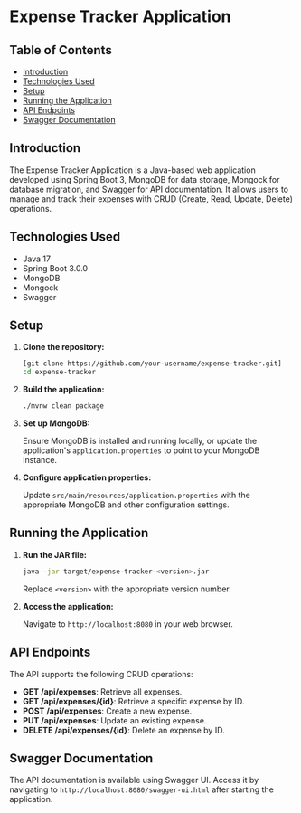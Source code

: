
# Expense Tracker Application

## Table of Contents
- [Introduction](#introduction)
- [Technologies Used](#technologies-used)
- [Setup](#setup)
- [Running the Application](#running-the-application)
- [API Endpoints](#api-endpoints)
- [Swagger Documentation](#swagger-documentation)

## Introduction

The Expense Tracker Application is a Java-based web application developed using Spring Boot 3, MongoDB for data storage, Mongock for database migration, and Swagger for API documentation. It allows users to manage and track their expenses with CRUD (Create, Read, Update, Delete) operations.

## Technologies Used

- Java 17
- Spring Boot 3.0.0
- MongoDB
- Mongock
- Swagger

## Setup

1. **Clone the repository:**

    ```bash
    [git clone https://github.com/your-username/expense-tracker.git]
    cd expense-tracker
    ```

2. **Build the application:**

    ```bash
    ./mvnw clean package
    ```

3. **Set up MongoDB:**

    Ensure MongoDB is installed and running locally, or update the application's `application.properties` to point to your MongoDB instance.

4. **Configure application properties:**

    Update `src/main/resources/application.properties` with the appropriate MongoDB and other configuration settings.

## Running the Application

1. **Run the JAR file:**

    ```bash
    java -jar target/expense-tracker-<version>.jar
    ```

   Replace `<version>` with the appropriate version number.

2. **Access the application:**

   Navigate to `http://localhost:8080` in your web browser.

## API Endpoints

The API supports the following CRUD operations:

- **GET /api/expenses**: Retrieve all expenses.
- **GET /api/expenses/{id}**: Retrieve a specific expense by ID.
- **POST /api/expenses**: Create a new expense.
- **PUT /api/expenses**: Update an existing expense.
- **DELETE /api/expenses/{id}**: Delete an expense by ID.

## Swagger Documentation

The API documentation is available using Swagger UI. Access it by navigating to `http://localhost:8080/swagger-ui.html` after starting the application.


